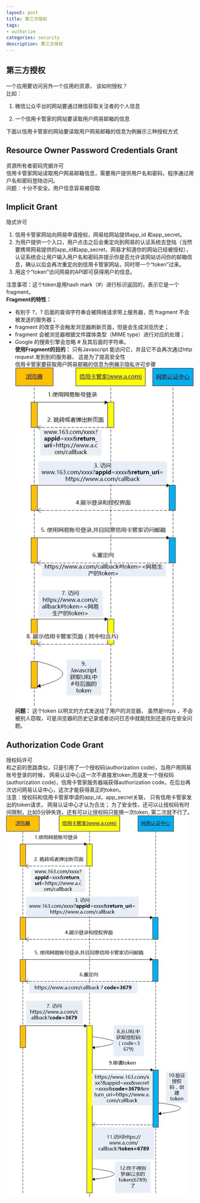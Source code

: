 ```yaml
---
layout: post
title: 第三方授权
tags:
- authorize
categories: security
description: 第三方授权
---
```

## 第三方授权
一个应用要访问另外一个应用的资源， 该如何授权？  
比如：  
1. 微信公众平台的网站要通过微信获取关注者的个人信息   
2. 一个信用卡管家的网站要读取用户网易邮箱的信息  

      <!-- more -->
      
下面以信用卡管家的网站要读取用户网易邮箱的信息为例展示三种授权方式

## Resource Owner Password Credentials Grant  
资源所有者密码凭据许可  
信用卡管家网站读取用户网易邮箱信息，需要用户提供用户名和密码，程序通过用户名和密码登陆访问。  
问题：十分不安全。用户信息容易被窃取  
## Implicit Grant  
隐式许可  
1. 信用卡管家网站向网易申请授权，网易给网站提供app_id 和app_secret。  
2. 为用户提供一个入口，用户点击之后会重定向到网易的认证系统去登陆（当然要携带网易提供的app_id和app_secret，网易才知道你的网站已经被授权），认证系统会让用户输入用户名和密码并提示你是否允许该网站访问你的邮箱信息，确认以后会再次重定向到信用卡管家网站，同时带一个“token”过来。  
3. 用这个“token”访问网易的API即可获得用户的信息。    

注意事项：这个token是用hash mark（#）进行标识返回的，表示它是一个fragment。  
**Fragment的特性：** 
- 有别于 ?，? 后面的查询字符串会被网络请求带上服务器，而 fragment 不会被发送的服务器；  
- fragment 的改变不会触发浏览器刷新页面，但是会生成浏览历史；  
- fragment 会被浏览器根据文件媒体类型（MIME type）进行对应的处理；
- Google 的搜索引擎会忽略 # 及其后面的字符串。  
**使用Fragment的目的：** 只有Javascript 能访问它，并且它不会再次通过http request 发到别的服务器， 这是为了提高安全性  
信用卡管家要获取用户网易邮箱的信息为例展示隐私许可步骤    
![隐式许可](\assets\img\authorize_1.jpg)  
**问题：** 这个token 以明文的方式发送给了用户的浏览器， 虽然是https ，不会被别人窃取，可是浏览器的历史记录或者访问日志中就能找到还是存在安全问题。
## Authorization Code Grant  
授权码许可  
和之前的思路类似，只是引用了一个授权码(authorization code)，当用户用网易账号登录的时候， 网易认证中心这一次不直接发token,而是发一个授权码(authorization code)，信用卡管家服务器端获得authorization code，在后台再次访问网易认证中心，这次才能获得真正的token。  
注意：授权码和信用卡管家申请的app_id，app_secret关联， 只有信用卡管家发出的token请求， 网易认证中心才认为合法； 为了安全性，还可以让授权码有时间限制，比如5分钟失效，还有可以让授权码只能换一次token, 第二次就不行了。  
![授权码许可](\assets\img\authorize_2.jpg)  



